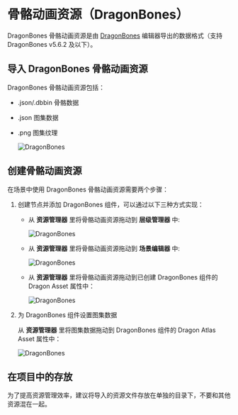 # 骨骼动画资源（DragonBones）

DragonBones 骨骼动画资源是由 [DragonBones](http://dragonbones.com/) 编辑器导出的数据格式（支持 DragonBones v5.6.2 及以下）。

## 导入 DragonBones 骨骼动画资源

DragonBones 骨骼动画资源包括：

- .json/.dbbin 骨骼数据

- .json 图集数据

- .png 图集纹理

  ![DragonBones](https://gitee.com/nlpleaf/PicGo/raw/master/95e704d3deeaeb684552871f0e983c23)

## 创建骨骼动画资源

在场景中使用 DragonBones 骨骼动画资源需要两个步骤：

1. 创建节点并添加 DragonBones 组件，可以通过以下三种方式实现：

   - 从 **资源管理器** 里将骨骼动画资源拖动到 **层级管理器** 中:

     ![DragonBones](https://gitee.com/nlpleaf/PicGo/raw/master/4dc9ffd716afea60eefb2d4503888798)

   - 从 **资源管理器** 里将骨骼动画资源拖动到 **场景编辑器** 中:

     ![DragonBones](https://gitee.com/nlpleaf/PicGo/raw/master/b60114c4a96bb0fe9400a3b7b2f28e3d)

   - 从 **资源管理器** 里将骨骼动画资源拖动到已创建 DragonBones 组件的 Dragon Asset 属性中：

     ![DragonBones](https://gitee.com/nlpleaf/PicGo/raw/master/71a047acaad282c1f681ce4bd1b3b448)

2. 为 DragonBones 组件设置图集数据

   从 **资源管理器** 里将图集数据拖动到 DragonBones 组件的 Dragon Atlas Asset 属性中：

   ![DragonBones](https://gitee.com/nlpleaf/PicGo/raw/master/0d1502195a53f5bb74fd16ff6e75989a)

## 在项目中的存放

为了提高资源管理效率，建议将导入的资源文件存放在单独的目录下，不要和其他资源混在一起。